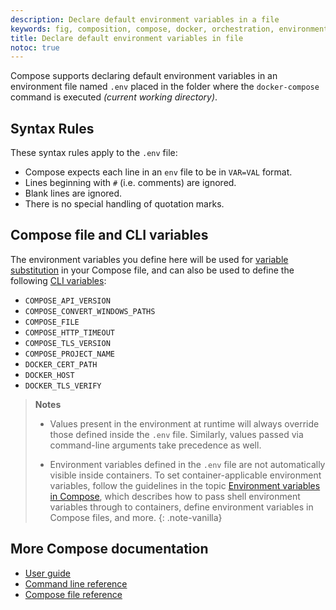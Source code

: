 ```yaml
---
description: Declare default environment variables in a file
keywords: fig, composition, compose, docker, orchestration, environment, env file
title: Declare default environment variables in file
notoc: true
---
```


Compose supports declaring default environment variables in an environment file
named `.env` placed in the folder where the `docker-compose` command is executed
*(current working directory)*.

## Syntax Rules

These syntax rules apply to the `.env` file:

* Compose expects each line in an `env` file to be in `VAR=VAL` format.
* Lines beginning with `#` (i.e. comments) are ignored.
* Blank lines are ignored.
* There is no special handling of quotation marks.

## Compose file and CLI variables

The environment variables you define here will be used for [variable
substitution](compose-file/index.md#variable-substitution) in your Compose file,
and can also be used to define the following [CLI
variables](reference/envvars.md):

- `COMPOSE_API_VERSION`
- `COMPOSE_CONVERT_WINDOWS_PATHS`
- `COMPOSE_FILE`
- `COMPOSE_HTTP_TIMEOUT`
- `COMPOSE_TLS_VERSION`
- `COMPOSE_PROJECT_NAME`
- `DOCKER_CERT_PATH`
- `DOCKER_HOST`
- `DOCKER_TLS_VERIFY`

> **Notes**
>
> * Values present in the environment at runtime will always override
those defined inside the `.env` file. Similarly, values passed via command-line
arguments take precedence as well.
>
> * Environment variables defined in the `.env` file are not
automatically     visible inside containers. To set container-applicable
environment variables, follow the guidelines in the topic [Environment variables
in Compose](/compose/environment-variables.md), which describes how to pass
shell environment variables through to containers, define environment variables
in Compose files, and more.
{: .note-vanilla}

## More Compose documentation

- [User guide](index.md)
- [Command line reference](./reference/index.md)
- [Compose file reference](compose-file.md)
